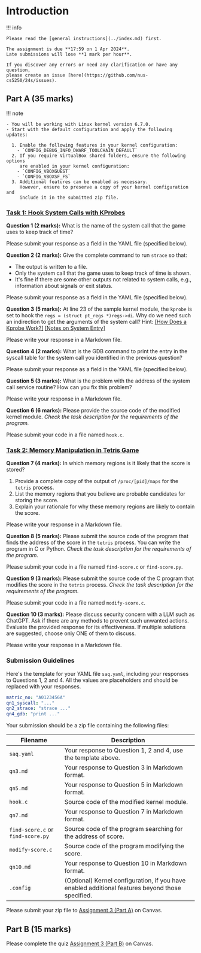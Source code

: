 # Introduction

!!! info

    Please read the [general instructions](../index.md) first.

    The assignment is due **17:59 on 1 Apr 2024**.
    Late submissions will lose **1 mark per hour**.

    If you discover any errors or need any clarification or have any question,
    please create an issue [here](https://github.com/nus-cs5250/24s/issues).

## Part A (35 marks)

!!! note

    - You will be working with Linux kernel version 6.7.0.
    - Start with the default configuration and apply the following updates:

      1. Enable the following features in your kernel configuration:
        - `CONFIG_DEBUG_INFO_DWARF_TOOLCHAIN_DEFAULT`
      2. If you require VirtualBox shared folders, ensure the following options
         are enabled in your kernel configuration:
        - `CONFIG_VBOXGUEST`
        - `CONFIG_VBOXSF_FS`
      3. Additional features can be enabled as necessary.
         However, ensure to preserve a copy of your kernel configuration and
         include it in the submitted zip file.

### [Task 1: Hook System Calls with KProbes](task-kprobe.md)

<!-- 2 + 2 + 5 + 2 + 3 + 6 = 20 -->

**Question 1 (2 marks):**
What is the name of the system call that the game uses to keep track of time?

Please submit your response as a field in the YAML file (specified below).

**Question 2 (2 marks):**
Give the complete command to run `strace` so that:

- The output is written to a file.
- Only the system call that the game uses to keep track of time is shown.
- It's fine if there are some other outputs not related to system calls, e.g.,
  information about signals or exit status.

Please submit your response as a field in the YAML file (specified below).

**Question 3 (5 marks):**
At line 23 of the sample kernel module, the `kprobe` is set to hook the `regs =
(struct pt_regs *)regs->di`. Why do we need such an indirection to get the
arguments of the system call?
Hint:
[[How Does a Kprobe Work?]](https://www.kernel.org/doc/html/v6.7/trace/kprobes.html#how-does-a-kprobe-work)
[[Notes on System Entry]](https://canvas.nus.edu.sg/courses/53045/files/3626447?module_item_id=318796)

Please write your response in a Markdown file.

**Question 4 (2 marks):**
What is the GDB command to print the entry in the syscall table for the system
call you identified in the previous question?

Please submit your response as a field in the YAML file (specified below).

**Question 5 (3 marks):**
What is the problem with the address of the system call service routine? How
can you fix this problem?

Please write your response in a Markdown file.

**Question 6 (6 marks):**
Please provide the source code of the modified kernel module.
_Check the task description for the requirements of the program._

Please submit your code in a file named `hook.c`.

### [Task 2: Memory Manipulation in Tetris Game](task-memhack.md)

<!-- 4 + 5 + 3 + 3 = 15 -->

**Question 7 (4 marks):**
In which memory regions is it likely that the score is stored?

1. Provide a complete copy of the output of `/proc/[pid]/maps` for the `tetris`
   process.
2. List the memory regions that you believe are probable candidates for storing
   the score.
3. Explain your rationale for why these memory regions are likely to contain the
   score.

Please write your response in a Markdown file.

**Question 8 (5 marks):**
Please submit the source code of the program that finds the address of the score
in the `tetris` process. You can write the program in C or Python.
_Check the task description for the requirements of the program._

Please submit your code in a file named `find-score.c` or `find-score.py`.

**Question 9 (3 marks):**
Please submit the source code of the C program that modifies the score in the
`tetris` process.
_Check the task description for the requirements of the program._

Please submit your code in a file named `modify-score.c`.

**Question 10 (3 marks):**
Please discuss security concern with a LLM such as ChatGPT.
Ask if there are any methods to prevent such unwanted actions.
Evaluate the provided response for its effectiveness.
If multiple solutions are suggested, choose only ONE of them to discuss.

Please write your response in a Markdown file.

### Submission Guidelines

Here's the template for your YAML file `saq.yaml`, including your responses to
Questions 1, 2 and 4.
All the values are placeholders and should be replaced with your responses.

```YAML
matric_no: "A0123456A"
qn1_syscall: "..."
qn2_strace: "strace ..."
qn4_gdb: "print ..."
```

Your submission should be a zip file containing the following files:

| Filename                          | Description                                                                                      |
| --------------------------------- | ------------------------------------------------------------------------------------------------ |
| `saq.yaml`                        | Your response to Question 1, 2 and 4, use the template above.                                    |
| `qn3.md`                          | Your response to Question 3 in Markdown format.                                                  |
| `qn5.md`                          | Your response to Question 5 in Markdown format.                                                  |
| `hook.c`                          | Source code of the modified kernel module.                                                       |
| `qn7.md`                          | Your response to Question 7 in Markdown format.                                                  |
| `find-score.c` or `find-score.py` | Source code of the program searching for the address of score.                                   |
| `modify-score.c`                  | Source code of the program modifying the score.                                                  |
| `qn10.md`                         | Your response to Question 10 in Markdown format.                                                 |
| `.config`                         | (Optional) Kernel configuration, if you have enabled additional features beyond those specified. |

Please submit your zip file to
[Assignment 3 (Part A)](https://canvas.nus.edu.sg/courses/53045/assignments/108790)
on Canvas.

## Part B (15 marks)

Please complete the quiz
[Assignment 3 (Part B)](https://canvas.nus.edu.sg/courses/53045/quizzes/37036)
on Canvas.
